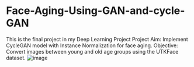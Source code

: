 # Face-Aging-Using-GAN-and-cycle-GAN
This is the final project in my Deep Learning Project
Project Aim: Implement CycleGAN model with Instance Normalization for face aging.
Objective: Convert images between young and old age groups using the UTKFace dataset.
![image](https://github.com/user-attachments/assets/aa49468f-6cba-42b0-a730-c0e95c86fd1f)
